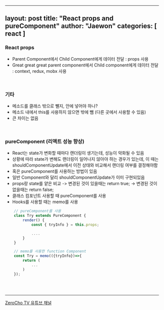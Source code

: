 

---
layout: post
title:  "React props and pureComponent"
author: "Jaewon"
categories: [ react ]
---

### React props
- Parent Component에서 Child Component에게 데이터 전달 : props 사용
- Great great great parent component에서 Child component에게 데이터 전달 : context, redux, mobx 사용

<br>

### 기타
- 메소드를 클래스 밖으로 뺄지, 안에 넣어야 하나?
- 메소드 내에서 this를 사용하지 않으면 밖에 뺌 (다른 곳에서 사용할 수 있음)
- 큰 차이는 없음

<br>


### pureComponent (리액트 성능 향상)
- React는 state가 변화할 때마다 랜더링이 생기는데, 성능이 악화될 수 있음
- 상황에 따라 state가 변해도 랜더링이 일어나지 않아야 하는 경우가 있는데, 이 때는 shouldComponentUpdate에서 이전 상태와 비교해서 랜더링 여부를 결정해야함
- 혹은 pureComponent를 사용하는 방법이 있음
- 일반 Component와 달리 shouldComponentUpdate가 이미 구현되있음
- props랑 state를 얕은 비교 -> 변경된 것이 있을때는 return true; -> 변경된 것이 없을때는 return false;
- 클래스 컴포넌트 사용할 때 pureComponent를 사용
- Hooks를 사용할 때는 memo를 사용

```javascript
    // pureComponent를 사용
    class Try extends PureComponent {
        render() {
            const { tryInfo } = this.props;

            ....
        }
    }

    // memo를 사용한 function Component
    const Try = memo(({tryInfo})=>{
        return (
            ...
        )
    });
    

```


<br>

_________________

[ZeroCho TV 유튜브 채널](https://www.youtube.com/channel/UCp-vBtwvBmDiGqjvLjChaJw)